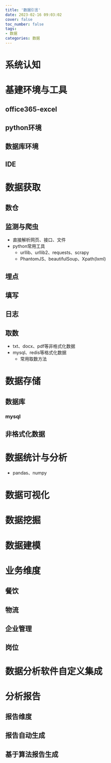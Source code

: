 ```yaml
---
title: '数据引言'
date: 2023-02-16 09:03:02
cover: false
toc_number: false
tags:
- 数据
categories: 数据
---
```


# 系统认知





# 基建环境与工具

## office365-excel



## python环境



## 数据库环境



## IDE



# 数据获取

## 数仓



## 监测与爬虫

- 直接解析网页、接口、文件
- python常用工具
  - urllib、urllib2、requests、scrapy
  - PhantomJS、beautifulSoup、Xpath(lxml)

## 埋点



## 填写



## 日志



## 取数

- txt、docx、pdf等非格式化数据
- mysql、redis等格式化数据
  - 常用取数方法

# 数据存储

## 数据库

### mysql



## 非格式化数据





# 数据统计与分析

- pandas、numpy

# 数据可视化





# 数据挖掘





# 数据建模



# 业务维度

## 餐饮



## 物流



## 企业管理



## 岗位





# 数据分析软件自定义集成

# 分析报告

## 报告维度



## 报告自动生成



## 基于算法报告生成





